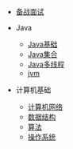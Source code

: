 <!-- * [返回首页](./README.md) -->

* [备战面试](./docs/Guide/a-1备战面试.md)
  
* Java

  * [Java基础](./docs/Guide/b-1面试题总结-Java基础.md)
  * [Java集合](./docs/Guide/b-2Java集合.md)
  * [Java多线程](./docs/Guide/b-3Java多线程.md)
  * [jvm](./docs/Guide/b-4jvm.md)

* 计算机基础

  * [计算机网络](./docs/Guide/c-1计算机网络.md)
  * [数据结构](./docs/Guide/c-2数据结构.md)
  * [算法](./docs/Guide/c-3算法.md)
  * [操作系统](./docs/Guide/c-4操作系统.md)

  

